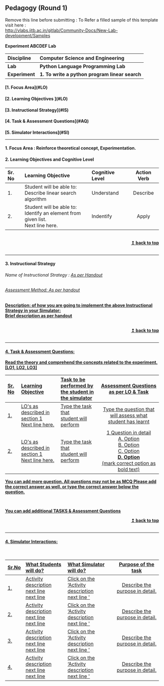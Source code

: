 ## Pedagogy (Round 1)
<p align="center">

Remove this line before submitting : To Refer a filled sample of this template visit here : <br> http://vlabs.iitb.ac.in/gitlab/Community-Docs/New-Lab-development/Samples
<br>
<br>
<b> Experiment ABCDEF Lab  <a name="top"></a> <br>
</p>

<b>Discipline | <b>Computer Science and Engineering
:--|:--|
<b> Lab | <b> Python Language Programming Lab
<b> Experiment|     <b> 1. To write a python program linear search


<h4> [1. Focus Area](#LO)
<h4> [2. Learning Objectives ](#LO)
<h4> [3. Instructional Strategy](#IS)
<h4> [4. Task & Assessment Questions](#AQ)
<h4> [5. Simulator Interactions](#SI)
<hr>

<a name="LO"></a>
#### 1. Focus Area : Reinforce theoretical concept, Experimentation.

#### 2. Learning Objectives and Cognitive Level


Sr. No |	Learning Objective	| Cognitive Level | Action Verb
:--|:--|:--|:-:
1.| Student will be able to: <br>Describe linear search algorithm <br>  | Understand | Describe
2.| Student will be able to: <br>Identify an element from given list. <br> Next line here. | Indentify | Apply



<br/>
<div align="right">
    <b><a href="#top">↥ back to top</a></b>
</div>
<br/>
<hr>

<a name="IS"></a>
#### 3. Instructional Strategy
###### Name of Instructional Strategy  :    <u> As per Handout
###### Assessment Method: As per handout

<u> <b>Description: </b> of how you are going to implement the above Instructional Strategy in your Simulator: </u>
<br>
 Brief description as per handout

<br/>
<div align="right">
    <b><a href="#top">↥ back to top</a></b>
</div>
<br/>
<hr>

<a name="AQ"></a>
#### 4. Task & Assessment Questions:

Read the theory and comprehend the concepts related to the experiment. [LO1, LO2, LO3]
<br>

Sr. No |	Learning Objective	| Task to be performed by <br> the student  in the simulator | Assessment Questions as per LO & Task
:--|:--|:--|:-:
1.| LO's as described in section 1 <br> Next line here. | Type the task that <br> student will perform | Type the question that will assess what student has learnt
2.| LO's as described in section 1 <br> Next line here. | Type the task that <br> student will perform | 1 Question in detail <br> A. Option <br> B. Option <br> C. Option <br> <b> D. Option </b> <br> (mark correct option as bold text)


You can add more question. All questions may not be as MCQ
Please add the correct answer as well.
or type the correct answer below the question.

 <br>

 <u> You can add additional TASKS & Assessment Questions <u>
<br/>
<div align="right">
    <b><a href="#top">↥ back to top</a></b>
</div>
<br/>
<hr>

<a name="SI"></a>

#### 4. Simulator Interactions:
<br>

Sr.No | What Students will do? |	What Simulator will do?	| Purpose of the task
:--|:--|:--|:--:
1.| Activity description <br> next line <br> next line | Click on the ‘Activity description <br> next line  '  | Describe the purpose in detail.
2.| Activity description <br> next line <br> next line | Click on the ‘Activity description <br> next line  '  | Describe the purpose in detail.
3.| Activity description <br> next line <br> next line | Click on the ‘Activity description <br> next line  '  | Describe the purpose in detail.
4.| Activity description <br> next line <br> next line | Click on the ‘Activity description <br> next line  '  | Describe the purpose in detail.
